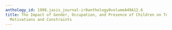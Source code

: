 ```yaml
---
anthology_id: 1998.jasis_journal-ir0anthology0volumeA49A12.6
title: The Impact of Gender, Occupation, and Presence of Children on Telecommuting
  Motivations and Constraints
---
```

